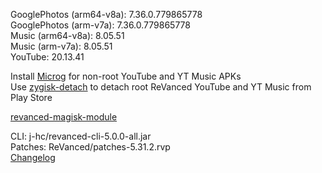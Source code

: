 GooglePhotos (arm64-v8a): 7.36.0.779865778  
GooglePhotos (arm-v7a): 7.36.0.779865778  
Music (arm64-v8a): 8.05.51  
Music (arm-v7a): 8.05.51  
YouTube: 20.13.41  

Install [Microg](https://github.com/ReVanced/GmsCore/releases) for non-root YouTube and YT Music APKs  
Use [zygisk-detach](https://github.com/j-hc/zygisk-detach) to detach root ReVanced YouTube and YT Music from Play Store  

[revanced-magisk-module](https://github.com/j-hc/revanced-magisk-module)
  
CLI: j-hc/revanced-cli-5.0.0-all.jar  
Patches: ReVanced/patches-5.31.2.rvp  
[Changelog](https://github.com/ReVanced/revanced-patches/releases/tag/v5.31.2)  
